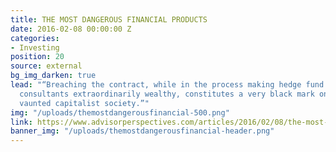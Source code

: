 ```yaml
---
title: THE MOST DANGEROUS FINANCIAL PRODUCTS
date: 2016-02-08 00:00:00 Z
categories:
- Investing
position: 20
source: external
bg_img_darken: true
lead: "“Breaching the contract, while in the process making hedge fund managers and
  consultants extraordinarily wealthy, constitutes a very black mark on America’s
  vaunted capitalist society.”"
img: "/uploads/themostdangerousfinancial-500.png"
link: https://www.advisorperspectives.com/articles/2016/02/08/the-most-dangerous-financial-products
banner_img: "/uploads/themostdangerousfinancial-header.png"
---
```



